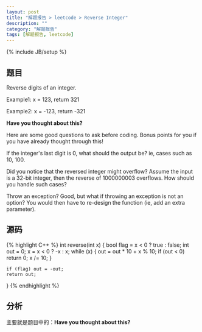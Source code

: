 ```yaml
---
layout: post
title: "解题报告 > leetcode > Reverse Integer"
description: ""
category: "解题报告"
tags: [解题报告, leetcode]
---
```

{% include JB/setup %}

## 题目

Reverse digits of an integer.

Example1: x = 123, return 321

Example2: x = -123, return -321

**Have you thought about this?**

Here are some good questions to ask before coding. Bonus points for you if you have already thought through this!

If the integer's last digit is 0, what should the output be? ie, cases such as 10, 100.

Did you notice that the reversed integer might overflow? Assume the input is a 32-bit integer, then the reverse of 1000000003 overflows. How should you handle such cases?

Throw an exception? Good, but what if throwing an exception is not an option? You would then have to re-design the function (ie, add an extra parameter).

<!--more-->

## 源码

{% highlight C++ %}
int reverse(int x) {
	bool flag = x < 0 ? true : false;
	int out = 0;
	x = x < 0 ? -x : x;
	while (x) {
		out = out * 10 + x % 10;
		if (out < 0) return 0;
		x /= 10;
	}

	if (flag) out = -out;
	return out;
}
{% endhighlight %}

## 分析

主要就是题目中的：**Have you thought about this?**
